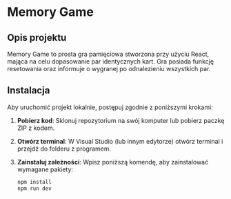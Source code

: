 # Memory Game

## Opis projektu

Memory Game to prosta gra pamięciowa stworzona przy użyciu React, mająca na celu dopasowanie par identycznych kart. Gra posiada funkcję resetowania oraz informuje o wygranej po odnalezieniu wszystkich par.

## Instalacja

Aby uruchomić projekt lokalnie, postępuj zgodnie z poniższymi krokami:

1. **Pobierz kod**: Sklonuj repozytorium na swój komputer lub pobierz paczkę ZIP z kodem.

2. **Otwórz terminal**: W Visual Studio (lub innym edytorze) otwórz terminal i przejdź do folderu z programem.

3. **Zainstaluj zależności**: Wpisz poniższą komendę, aby zainstalować wymagane pakiety:
   ```bash
   npm install
   npm run dev
